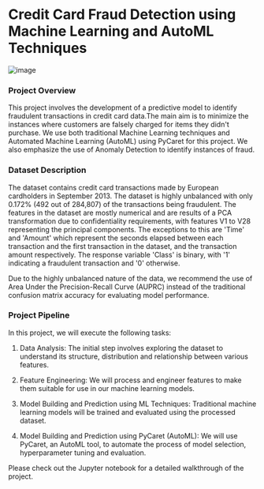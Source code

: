 # Credit Card Fraud Detection using Machine Learning and AutoML Techniques

![image](https://github.com/Christiansada/Credit-Card-Fraud-Detection/assets/95037926/a2e61d4d-78c9-4dea-87d6-b1ffbf974884)

### Project Overview

This project involves the development of a predictive model to identify fraudulent transactions in credit card data.The main aim is to minimize the instances where customers are falsely charged for items they didn't purchase. We use both traditional Machine Learning techniques and Automated Machine Learning (AutoML) using PyCaret for this project. We also emphasize the use of Anomaly Detection to identify instances of fraud.

### Dataset Description 
The dataset contains credit card transactions made by European cardholders in September 2013. The dataset is highly unbalanced with only 0.172% (492 out of 284,807) of the transactions being fraudulent. The features in the dataset are mostly numerical and are results of a PCA transformation due to confidentiality requirements, with features V1 to V28 representing the principal components. The exceptions to this are 'Time' and 'Amount' which represent the seconds elapsed between each transaction and the first transaction in the dataset, and the transaction amount respectively. The response variable 'Class' is binary, with '1' indicating a fraudulent transaction and '0' otherwise.

Due to the highly unbalanced nature of the data, we recommend the use of Area Under the Precision-Recall Curve (AUPRC) instead of the traditional confusion matrix accuracy for evaluating model performance.

### Project Pipeline

In this project, we will execute the following tasks:

1. Data Analysis: The initial step involves exploring the dataset to understand its structure, distribution and relationship between various features.

2. Feature Engineering: We will process and engineer features to make them suitable for use in our machine learning models.

3. Model Building and Prediction using ML Techniques: Traditional machine learning models will be trained and evaluated using the processed dataset.

4. Model Building and Prediction using PyCaret (AutoML): We will use PyCaret, an AutoML tool, to automate the process of model selection, hyperparameter tuning and evaluation.

Please check out the Jupyter notebook for a detailed walkthrough of the project.
